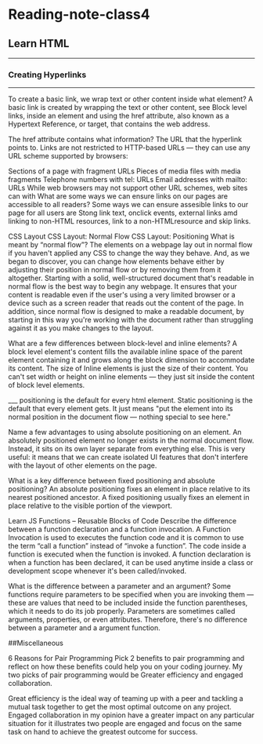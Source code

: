 # Reading-note-class4

## Learn HTML
<hr>

### Creating Hyperlinks
<hr>

To create a basic link, we wrap text or other content inside what element? A basic link is created by wrapping the text or other content, see Block level links, inside an element and using the href attribute, also known as a Hypertext Reference, or target, that contains the web address.

The href attribute contains what information? The URL that the hyperlink points to. Links are not restricted to HTTP-based URLs — they can use any URL scheme supported by browsers:

Sections of a page with fragment URLs
Pieces of media files with media fragments
Telephone numbers with tel: URLs
Email addresses with mailto: URLs
While web browsers may not support other URL schemes, web sites can with
What are some ways we can ensure links on our pages are accessible to all readers? Some ways we can ensure assesible links to our page for all users are Stong link text, onclick events, external links amd linking to non-HTML resources, link to a non-HTMLresource and skip links.

CSS Layout
CSS Layout: Normal Flow CSS Layout: Positioning
What is meant by “normal flow”? The elements on a webpage lay out in normal flow if you haven't applied any CSS to change the way they behave. And, as we began to discover, you can change how elements behave either by adjusting their position in normal flow or by removing them from it altogether. Starting with a solid, well-structured document that's readable in normal flow is the best way to begin any webpage. It ensures that your content is readable even if the user's using a very limited browser or a device such as a screen reader that reads out the content of the page. In addition, since normal flow is designed to make a readable document, by starting in this way you're working with the document rather than struggling against it as you make changes to the layout.

What are a few differences between block-level and inline elements? A block level element's content fills the available inline space of the parent element containing it and grows along the block dimension to accommodate its content. The size of Inline elements is just the size of their content. You can't set width or height on inline elements — they just sit inside the content of block level elements.

___ positioning is the default for every html element. Static positioning is the default that every element gets. It just means "put the element into its normal position in the document flow — nothing special to see here."

Name a few advantages to using absolute positioning on an element. An absolutely positioned element no longer exists in the normal document flow. Instead, it sits on its own layer separate from everything else. This is very useful: it means that we can create isolated UI features that don't interfere with the layout of other elements on the page.

What is a key difference between fixed positioning and absolute positioning? An absolute positioning fixes an element in place relative to its nearest positioned ancestor. A fixed positioning usually fixes an element in place relative to the visible portion of the viewport.

Learn JS
Functions – Reusable Blocks of Code
Describe the difference between a function declaration and a function invocation. A Function Invocation is used to executes the function code and it is common to use the term “call a function” instead of “invoke a function”. The code inside a function is executed when the function is invoked. A function declaration is when a function has been declared, it can be used anytime inside a class or development scope whenever it's been called/invoked.

What is the difference between a parameter and an argument? Some functions require parameters to be specified when you are invoking them — these are values that need to be included inside the function parentheses, which it needs to do its job properly. Parameters are sometimes called arguments, properties, or even attributes. Therefore, there's no difference between a parameter and a argument function.

##Miscellaneous

6 Reasons for Pair Programming
Pick 2 benefits to pair programming and reflect on how these benefits could help you on your coding journey. My two picks of pair programming would be Greater efficiency and engaged collaboration.

Great efficiency is the ideal way of teaming up with a peer and tackling a mutual task together to get the most optimal outcome on any project. Engaged collaboration in my opinion have a greater impact on any particular situation for it illustrates two people are engaged and focus on the same task on hand to achieve the greatest outcome for success.
